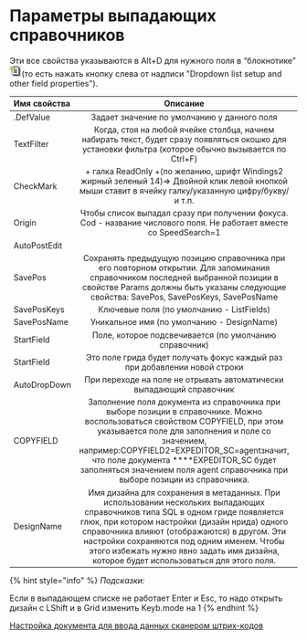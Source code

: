 # Параметры выпадающих справочников

Эти все свойства указываются в Alt+D для нужного поля в “блокнотике” ![N](https://github.com/prbsoft/wiki/blob/master/src/%D0%91%D0%BB%D0%BE%D0%BA%D0%BD%D0%BE%D1%82.png?raw=true)\(то есть нажать кнопку слева от надписи "Dropdown list setup and other field properties"\).

| **Имя свойства** | **Описание**  | **Пример**  |
| :------------- |:-------------:| :-----| 
| .DefValue | Задает значение по умолчанию у данного поля | .DefValue=… |
| TextFilter | Когда, стоя на любой ячейке столбца, начнем набирать текст, будет сразу появляться окошко для установки фильтра \(которое обычно вызывается по Ctrl+F\) | TextFilter=1 |
| CheckMark | + галка ReadOnly +\(по желанию, шрифт Windings2 жирный зеленый 14\)=&gt; Двойной клик левой кнопкой мыши ставит в ячейку галку/указанную цифру/букву/и т.п. | CheckMark=1  |
| Origin | Чтобы список выпадал сразу при получении фокуса. Cod - название числового поля. Не работает вместе со SpeedSearch=1 | Origin=cod |
| AutoPostEdit |  | AutoPostEdit=1 |
| SavePos | Сохранять предыдущую позицию справочника при его повторном открытии. Для запоминания справочником последней выбранной позиции в свойстве Params должны быть указаны следующие свойства: SavePos, SavePosKeys, SavePosName | SavePos=1 |
| SavePosKeys | Ключевые поля \(по умолчанию - ListFields\)  | SavePosKeys=DTDEP,DTSC |
| SavePosName | Уникальное имя \(по умолчанию - DesignName\) | SavePosName=Contracte |
| StartField | Поле, которое подсвечивается \(по умолчанию справочник\)  | StratField="gos\_nom\_short" |
| StartField | Это поле грида будет получать фокус каждый раз при добавлении новой строки | StartField=1 |
| AutoDropDown | При переходе на поле не отрывать автоматически выпадающий справочник | AutoDropDown=0 |
| COPYFIELD | Заполнение поля документа из справочника при выборе позиции в справочнике. Можно воспользоваться свойством COPYFIELD, при этом указывается поле для заполнения и поле со значением, например:COPYFIELD2=EXPEDITOR\_SC=agentзначит, что поле документа ****EXPEDITOR\_SC будет заполняться значением поля agent справочника при выборе позиции из справочника. | TIP=UCOPYFIELD1=     CLCEXPEDITOR\_SCT=                         agentNameCOPYFIELD2=     EXPEDITOR\_SC=                agentCOPYFIELD3=                PRPARC\_SERIA= SERIA\_FPFIELD\_COD=  DTDEPU\_FILTER\_TIP= \*O\*E\*Firms1 |
| DesignName |  Имя дизайна для сохранения в метаданных. При использовании нескольких выпадающих справочников типа SQL в одном гриде появляется глюк, при котором настройки \(дизайн нрида\) одного справочника влияют \(отображаются\) в другом. Эти настройки сохраняются под одним именем. Чтобы этого избежать нужно явно задать имя дизайна, которое будет использоваться для этого поля. |  spr\_auto |



{% hint style="info" %}
_Подсказки:_

Если в выпадающем списке не работает Enter и Esc, то надо открыть дизайн с LShift и в Grid изменить Keyb.mode на 1
{% endhint %}

 [Настройка документа для ввода данных сканером штрих-кодов](https://bsoft.gitbook.io/wiki/razrabotka/obekty-una/gridy/nastroika-dokumenta-dlya-vvoda-dannykh-skanerom-shtrikh-kodov)

